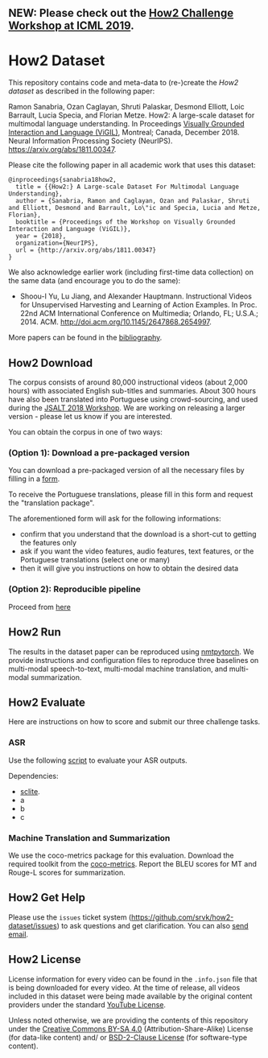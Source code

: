 ## NEW: Please check out the [How2 Challenge Workshop at ICML 2019](https://srvk.github.io/how2-challenge/).

# How2 Dataset
This repository contains code and meta-data to (re-)create the *How2 dataset* as described in the following paper:

Ramon Sanabria, Ozan Caglayan, Shruti Palaskar, Desmond Elliott, Loic Barrault, Lucia Specia, and Florian Metze. How2: A large-scale dataset for multimodal language understanding. In Proceedings [Visually Grounded Interaction and Language (ViGIL)](https://nips2018vigil.github.io), Montreal; Canada, December 2018. Neural Information Processing Society (NeurIPS). https://arxiv.org/abs/1811.00347.

Please cite the following paper in all academic work that uses this dataset:
```
@inproceedings{sanabria18how2,
  title = {{How2:} A Large-scale Dataset For Multimodal Language Understanding},
  author = {Sanabria, Ramon and Caglayan, Ozan and Palaskar, Shruti and Elliott, Desmond and Barrault, Lo\"ic and Specia, Lucia and Metze, Florian},
  booktitle = {Proceedings of the Workshop on Visually Grounded Interaction and Language (ViGIL)},
  year = {2018},
  organization={NeurIPS},
  url = {http://arxiv.org/abs/1811.00347}
}
```

We also acknowledge earlier work (including first-time data collection) on the same data (and encourage you to do the same):

 - Shoou-I Yu, Lu Jiang, and Alexander Hauptmann. Instructional Videos for Unsupervised Harvesting and Learning of Action Examples. In Proc. 22nd ACM International Conference on Multimedia; Orlando, FL; U.S.A.; 2014. ACM. http://doi.acm.org/10.1145/2647868.2654997.

More papers can be found in the [bibliography](how2-dataset/Bibliograph.md).

## How2 Download
The corpus consists of around 80,000 instructional videos (about 2,000 hours) with associated English sub-titles and summaries. About 300 hours have also been translated into Portuguese using crowd-sourcing, and used during the [JSALT 2018 Workshop](https://www.clsp.jhu.edu/workshops/18-workshop/grounded-sequence-sequence-transduction). We are working on releasing a larger version - please let us know if you are interested.

You can obtain the corpus in one of two ways:

### (Option 1): Download a pre-packaged version

You can download a pre-packaged version of all the necessary files by filling in a [form](https://docs.google.com/forms/d/e/1FAIpQLSfW2i8UnjuoH2KKSU0BvcKRbhnk_vL3HcNlM0QLsJGb_UEDVQ/viewform?usp=pp_url).

To receive the Portuguese translations, please fill in this form and request the "translation package".

The aforementioned form will ask for the following informations:

- confirm that you understand that the download is a short-cut to getting the features only
- ask if you want the video features, audio features, text features, or the Portuguese translations (select one or many)
- then it will give you instructions on how to obtain the desired data

### (Option 2): Reproducible pipeline

Proceed from [here](/reproduce/300h/README.md)

## How2 Run
The results in the dataset paper can be reproduced using [nmtpytorch](https://github.com/lium-lst/nmtpytorch).
We provide instructions and configuration files to reproduce three baselines on multi-modal speech-to-text, multi-modal machine translation, and multi-modal summarization.

## How2 Evaluate
Here are instructions on how to score and submit our three challenge tasks.

### ASR
Use the following [script](eval/asr/score.py) to evaluate your ASR outputs.

Dependencies:
- [sclite](http://www1.icsi.berkeley.edu/Speech/docs/sctk-1.2/sclite.htm).
- a
- b
- c

### Machine Translation and Summarization
We use the coco-metrics package for this evaluation. Download the required toolkit from the [coco-metrics](https://github.com/tylin/coco-caption). Report the BLEU scores for MT and Rouge-L scores for summarization.

## How2 Get Help
Please use the `issues` ticket system (https://github.com/srvk/how2-dataset/issues) to ask questions and get clarification. You can also [send email](mailto:how2challenge@gmail.com).

## How2 License
License information for every video can be found in the `.info.json` file that is being downloaded for every video.
At the time of release, all videos included in this dataset were being made available by the original content providers under the standard [YouTube License](https://www.youtube.com/static?template=terms).

Unless noted otherwise, we are providing the contents of this repository under the [Creative Commons BY-SA 4.0](https://creativecommons.org/licenses/by-sa/4.0/) (Attribution-Share-Alike) License (for data-like content) and/ or [BSD-2-Clause License](https://opensource.org/licenses/BSD-2-Clause) (for software-type content).


